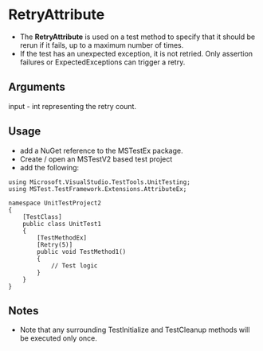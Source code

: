# RetryAttribute
- The __RetryAttribute__ is used on a test method to specify that it should be rerun if it fails, up to a maximum number of times.
- If the test has an unexpected exception, it is not retried. Only assertion failures or ExpectedExceptions can trigger a retry.

## Arguments
input - int representing the retry count.

## Usage
- add a NuGet reference to the MSTestEx package.
- Create / open an MSTestV2 based test project
- add the following:
```
using Microsoft.VisualStudio.TestTools.UnitTesting;
using MSTest.TestFramework.Extensions.AttributeEx;

namespace UnitTestProject2
{
    [TestClass]
    public class UnitTest1
    {
        [TestMethodEx]
		[Retry(5)]
        public void TestMethod1()
        {
            // Test logic
        }
    }
}
```

## Notes
 - Note that any surrounding TestInitialize and TestCleanup methods will be executed only once.